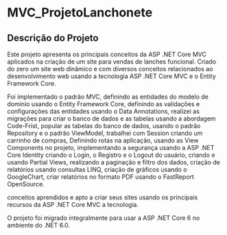 # MVC_ProjetoLanchonete

## Descrição do Projeto

Este projeto apresenta os principais conceitos da ASP .NET Core MVC aplicados na criação de um site para vendas de lanches funcional. Criado do zero um site web dinâmico e com diversos conceitos relacionados ao desenvolvimento web usando a tecnologia ASP .NET Core MVC e o Entity Framework Core.

Foi implementado o padrão MVC, definindo as entidades do modelo de domínio usando o Entity Framework Core, definindo as validações e configurações das entidades usando o Data Annotations, realizei as migrações para criar o banco de dados e as tabelas usando a abordagem Code-Frist, popular as tabelas do banco de dados, usando o padrão Repository e o padrão ViewModel, trabalhei com Session criando um carrinho de compras, Definindo rotas na aplicação, usando as View Components no projeto, implementando a segurança usando a ASP .NET Core Identity criando o Login, o Registro e o Logout do usuário, criando e usando Partial Views,  realizando a paginação e filtro dos dados, criação de relatórios usando consultas LINQ, criação de gráficos usando o GoogleChart, criar relatórios no formato PDF usando o FastReport OpenSource.

conceitos aprendidos e apto a criar seus  sites usando os principais recursos da ASP .NET Core MVC a tecnologia.

O projeto foi migrado integralmente para usar a ASP .NET Core 6 no ambiente do .NET 6.0.


